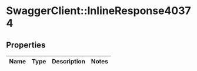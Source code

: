 # SwaggerClient::InlineResponse40374

## Properties
Name | Type | Description | Notes
------------ | ------------- | ------------- | -------------

